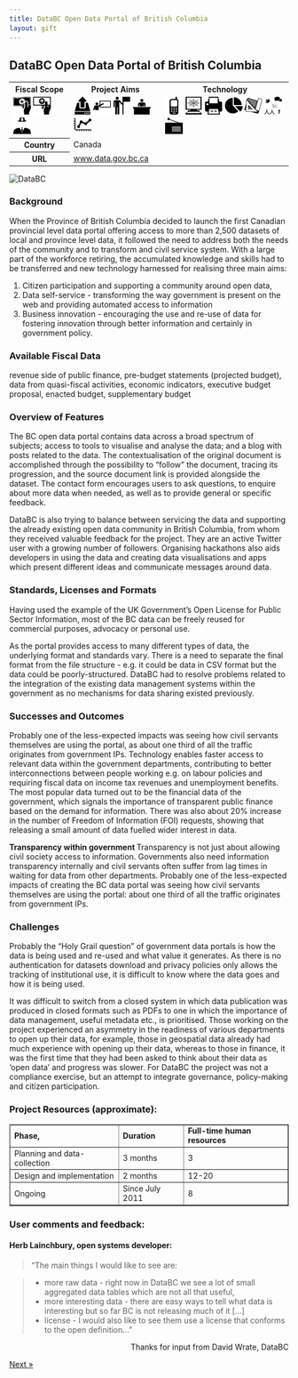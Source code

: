 ```yaml
---
title: DataBC Open Data Portal of British Columbia
layout: gift
---
```


## DataBC Open Data Portal of British Columbia

<table class="iconmatrix">
    <tr class="icons">
        <th class="inner">Fiscal Scope</th>
        <th class="inner">Project Aims</th>
        <th>Technology</th>
    </tr>
    <tr class="iconbar">
        <td class="inner">
            <img src="images/revenue.png" class="no" title="Revenue Side" />
            <img src="images/spending.png" class="" title="Spending Side" />
            <img src="images/invisible_money.png" class="no" title="Off-Budget" />
        </td>
        <td class="inner">
            <img src="images/upload.png" class="" title="Publish Better Data" />
            <img src="images/educate.png" class="no" title="Educate Citizens" />
            <img src="images/citizen.png" class="no" title="Facilitate Direct Participation"/>
            <img src="images/decision-maker.png" class="" title="Get Feedback to Policy Makers" />
            <img src="images/data_analysis.png" class="no" title="Analyse and Understand Data" />
        </td>
        <td>
            <img src="images/mobile.png" class="no" title="Mobile Technology" />
            <img src="images/web.png" class="" title="Web-based Technology" />
            <img src="images/offline.png" class="no" title="Offline and Print on Demand" />
            <img src="images/piechart.png" class="no" title="Data Visualisation and Maps" />
            <img src="images/standards.png" class="no" title="Formats and Standards" />
            <img src="images/social_media.png" class="" title="Social Media" />
            <img src="images/radio.png" class="no" title="Radio" />
        </td>
    </tr>
    <tr>
        <th class="inner">Country</th>
        <td colspan="2">Canada</td>
    </tr>
    <tr>
        <th class="inner">URL</th>
        <td colspan="2"><a href="http://www.data.gov.bc.ca/">www.data.gov.bc.ca</a></td>
    </tr>
</table>

<img alt="DataBC" src="http://farm8.staticflickr.com/7240/7272465600_0b9d7f60f5_o.png" class="screenshot" />

### Background
When the Province of British Columbia decided to launch the first Canadian provincial level data portal offering access to more than 2,500 datasets of local and province level data, it followed the need to address both the needs of the community and to transform and civil service system. With a large part of the workforce retiring, the accumulated knowledge and skills had to be transferred and new technology harnessed for realising three main aims:
 
1. Citizen participation and supporting a community around open data, 
2. Data self-service - transforming the way government is present on the web and providing automated access to information 
3. Business innovation - encouraging the use and re-use of data for fostering innovation through better information and certainly in government policy. 


### Available Fiscal Data 
revenue side of public finance, pre-budget statements (projected budget), data from quasi-fiscal activities, economic indicators, executive budget proposal, enacted budget, supplementary budget 


### Overview of Features 
The BC open data portal contains data across a broad spectrum of subjects; access to tools to visualise and analyse the data; and a blog with posts related to the data. The contextualisation of the original document is accomplished through the possibility to “follow” the document, tracing its progression, and the source document link is provided alongside the dataset. The contact form encourages users to ask questions, to enquire about more data when needed, as well as to provide general or specific feedback. 


DataBC is also trying to balance between servicing the data and supporting the already existing open data community in British Columbia, from whom they received valuable feedback for the project. They are an active Twitter user with a growing number of followers. Organising hackathons also aids developers in using the data and creating data visualisations and apps which present different ideas and communicate messages around data. 


### Standards, Licenses and Formats 

Having used the example of the UK Government’s Open License for Public Sector Information, most of the BC data can be freely reused for commercial purposes, advocacy or personal use. 

As the portal provides access to many different types of data, the underlying format and standards vary. There is a need to separate the final format from the file structure - e.g. it could be data in CSV format but the data could be poorly-structured. DataBC had to resolve problems related to the integration of the existing data management systems within the government as no mechanisms for data sharing existed previously. 

### Successes and Outcomes 

Probably one of the less-expected impacts was seeing how civil servants themselves are using the portal, as about one third of all the traffic originates from government IPs. Technology enables faster access to relevant data within the government departments, contributing to better interconnections between people working e.g. on labour policies and requiring fiscal data on income tax revenues and unemployment benefits. The most popular data turned out to be the financial data of the government, which signals the importance of transparent public finance based on the demand for information. There was also about 20% increase in the number of Freedom of Information (FOI) requests, showing that releasing a small amount of data fuelled wider interest in data. 

<div class="well homework">
<strong> Transparency within government </strong>
Transparency is not just about allowing civil society access to information. Governments also need information transparency internally and civil servants often suffer from lag times in waiting for data from other departments. Probably one of the less-expected impacts of creating the BC data portal was seeing how civil servants themselves are using the portal: about one third of all the traffic originates from government IPs.
</div> 

### Challenges 

Probably the “Holy Grail question” of government data portals is how the data is being used and re-used and what value it generates. As there is no authentication for datasets download and privacy policies only allows the tracking of institutional use, it is difficult to know where the data goes and how it is being used. 

It was difficult to switch from a closed system in which data publication was produced in closed formats such as PDFs to one in which the importance of data management, useful metadata etc., is prioritised. Those working on the project experienced an asymmetry in the readiness of various departments to open up their data, for example, those in geospatial data already had much experience with opening up their data, whereas to those in finance, it was the first time that they had been asked to think about their data as ‘open data’ and progress was slower. For DataBC the project was not a compliance exercise, but an attempt to integrate governance, policy-making and citizen participation. 

### Project Resources (approximate):

<table border="1"; padding= "1em";>
    <tr>
        <td><strong>Phase,</strong></td>
        <td><strong>Duration</strong></td>
        <td><strong>Full-time human resources</strong></td>
    </tr>
    <tr>
        <td>Planning and data-collection</td>
        <td>3 months</td>
        <td>3</td>
    </tr>
    <tr>
        <td>Design and implementation</td>
        <td>2 months</td>
        <td>12-20</td>
    </tr>
    <tr>
        <td>Ongoing</td>
        <td>Since July 2011</td>
        <td>8</td>
</table>

### User comments and feedback: 
#### Herb Lainchbury, open systems developer: 
> “The main things I would like to see are:
 
> * more raw data - right now in DataBC we see a lot of small aggregated data tables which are not all that useful, 
> * more interesting data - there are easy ways to tell what data is interesting but so far BC is not releasing much of it [...] 
> * license - I would also like to see them use a license that conforms to the open definition...” 

<p style="text-align: right">Thanks for input from David Wrate, DataBC</p> 

<div class="pull-right"><a class="btn btn-default btn-mini" href="chapter2-3.html">Next &raquo;</a></div>